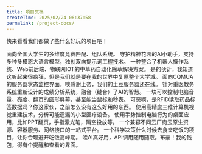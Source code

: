 ```yaml
---
title: 项目文档
createTime: 2025/02/24 06:37:58
permalink: /project-docs/
---
```


快来看看我们都做了些什么好玩的项目吧！

<CardGrid>
<LinkCard icon="hugeicons:add-team" href="/project-docs/match-competitions/" title="全国大学生竞赛组队系统" >面向全国大学生的多维度竞赛匹配、组队系统。</LinkCard>
<LinkCard icon="/icon/zhiyu.png" href="/project-docs/plant-cure/" title="植愈：AI情绪小帮手" >守护精神花园的AI小助手，支持多种多模态大语言模型，独创双向提示词工程技术。</LinkCard>
<LinkCard icon="/icon/robot.png" href="/project-docs/smart-car/" title="智慧中草药生态养护平台" >一种整合了机器人操作系统、Web前后端、物联网IOT的中草药自动化除草解决方案。</LinkCard>
<LinkCard icon="/icon/univ-town.svg" href="/project-docs/pixel-university-town/" title="像素大学城" >是的伙计，我知道这听起来很疯狂，但是我们就是要在我的世界中复原整个大学城。</LinkCard>
<LinkCard icon="/icon/command_block.gif" href="/project-docs/cqmua-center/" title="CQMUA服务器中心" >面向CQMUA的服务器状态监控界面，噢感谢上帝，我们的土豆服务器还在线。</LinkCard>
<LinkCard icon="/icon/analyse.svg" href="/project-docs/study-analytic-system/" title="学情分析系统" >针对重医教务系统重新设计的成绩分析系统，融合（缝合）了AI的智慧。</LinkCard>
<LinkCard icon="line-md:speed-twotone-loop" href="/project-docs/control-my-panel/" title="掌中方圆" >一块可以控制电脑音量、亮度、翻页的圆形屏幕，甚至能当鼠标和秒表。</LinkCard>
<LinkCard icon="icon-park:transport" href="/project-docs/spd/" title="SPD智能医疗耗材管理系统" >可恶啊，是RFID读取药品标签数据吗？你这家伙，之前怎么没有这么好用的东西。</LinkCard>
<LinkCard icon="material-symbols:dropper-eye-outline-sharp" href="/project-docs/see-the-components/" title="医智慧眼" >使用高精度三维计算机视觉重建技术，分析可能遗漏的小型医疗设备。</LinkCard>
<LinkCard icon="svg-spinners:blocks-wave" href="/project-docs/various-gestures/" title="千手万象" >使用手势控制电脑行为的桌面应用，比如PPT翻页，手指激光笔，隔空投放等。</LinkCard>
<LinkCard icon="line-md:cloud-alt-tags-twotone-loop" href="/project-docs/cloud-manage/" title="云原生资源管理系统" >一个兼容不同云厂商云原生资源、容器服务、网络接口的一站式平台。</LinkCard>
<LinkCard icon="line-md:loading-alt-loop" href="/project-docs/when2eat/" title="啥时候吃饭" >一个科学决策什么时候去食堂吃饭的项目，让你合理避开吃饭高峰期。</LinkCard>
<LinkCard icon="token-branded:wow" href="/project-docs/oh-my-api/" title="Oh my API!" >哇AI真好用，API调用随用随取。布豪！我的钱包，得有个提醒和查看的界面。</LinkCard>
</CardGrid>